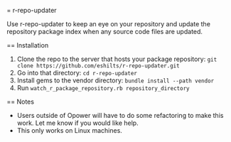 = r-repo-updater

Use r-repo-updater to keep an eye on your repository and update the repository
package index when any source code files are updated.

== Installation

1. Clone the repo to the server that hosts your package repository: `git clone https://github.com/eshilts/r-repo-updater.git`
1. Go into that directory: `cd r-repo-updater`
1. Install gems to the vendor directory: `bundle install --path vendor`
1. Run `watch_r_package_repository.rb repository_directory`

== Notes

* Users outside of Opower will have to do some refactoring to make this work. Let me know if you would like help.
* This only works on Linux machines.
